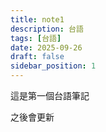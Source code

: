 ```yaml
---
title: note1
description: 台語
tags: [台語]
date: 2025-09-26
draft: false
sidebar_position: 1
---
```


這是第一個台語筆記

之後會更新